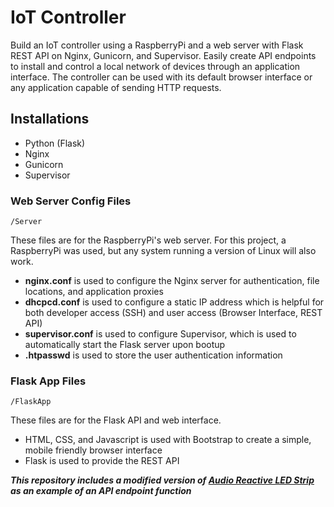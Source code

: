 # IoT Controller
Build an IoT controller using a RaspberryPi and a web server with Flask REST API on Nginx, Gunicorn, and Supervisor.
Easily create API endpoints to install and control a local network of devices through an application interface.
The controller can be used with its default browser interface or any application capable of sending HTTP requests.


## Installations
* Python (Flask)
* Nginx
* Gunicorn
* Supervisor

### Web Server Config Files
    /Server

These files are for the RaspberryPi's web server. For this project, a RaspberryPi was used, but any system running a version of Linux will also work.

* __nginx.conf__ is used to configure the Nginx server for authentication, file locations, and application proxies
* __dhcpcd.conf__ is used to configure a static IP address which is helpful for both developer access (SSH) and user access (Browser Interface, REST API)
* __supervisor.conf__ is used to configure Supervisor, which is used to automatically start the Flask server upon bootup
* __.htpasswd__ is used to store the user authentication information


### Flask App Files
    /FlaskApp

These files are for the Flask API and web interface.

* HTML, CSS, and Javascript is used with Bootstrap to create a simple, mobile friendly browser interface
* Flask is used to provide the REST API

___This repository includes a modified version of [Audio Reactive LED Strip](https://github.com/scottlawsonbc/audio-reactive-led-strip) as an example of an API endpoint function___
